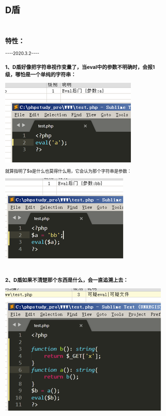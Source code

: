 # D盾

<br>

## 特性： ##

----2020.3.2----

### 1、D盾好像把字符串视作变量了，当eval中的参数不明确时，会报1级，哪怕是一个单纯的字符串： ###

![](./D/1.png)


就算指明了$a是什么也莫得什么用，它会认为那个字符串是参数：

![](./D/2.png)

<br>

### 2、D盾如果不清楚那个东西是什么，会一直追溯上去： ###


![](./D/3.png)










